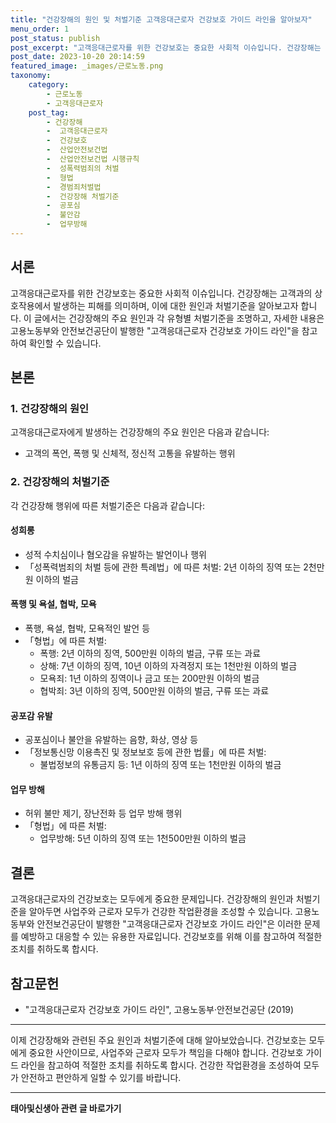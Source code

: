 ```yaml
---
title: "건강장해의 원인 및 처벌기준 고객응대근로자 건강보호 가이드 라인을 알아보자"
menu_order: 1
post_status: publish
post_excerpt: "고객응대근로자를 위한 건강보호는 중요한 사회적 이슈입니다. 건강장해는 고객과의 상호작용에서 발생하는 피해를 의미하며, 이에 대한 원인과 처벌기준을 알아보고자 합니다. 이 글에서는 건강장해의 주요 원인과 각 유형별 처벌기준을 조명하고, 자세한 내용은 고용노동부와 안전보건공단이 발행한 "고객응대근로자 건강보호 가이드 라인"을 참고하여 확인할 수 있습니다."
post_date: 2023-10-20 20:14:59
featured_image: _images/근로노동.png
taxonomy:
    category:
        - 근로노동
        - 고객응대근로자
    post_tag:
        - 건강장해
        -  고객응대근로자
        -  건강보호
        -  산업안전보건법
        -  산업안전보건법 시행규칙
        -  성폭력범죄의 처벌
        -  형법
        -  경범죄처벌법
        -  건강장해 처벌기준
        -  공포심
        -  불안감
        -  업무방해
---
```




## 서론

고객응대근로자를 위한 건강보호는 중요한 사회적 이슈입니다. 건강장해는 고객과의 상호작용에서 발생하는 피해를 의미하며, 이에 대한 원인과 처벌기준을 알아보고자 합니다. 이 글에서는 건강장해의 주요 원인과 각 유형별 처벌기준을 조명하고, 자세한 내용은 고용노동부와 안전보건공단이 발행한 "고객응대근로자 건강보호 가이드 라인"을 참고하여 확인할 수 있습니다.

## 본론

### 1. 건강장해의 원인

고객응대근로자에게 발생하는 건강장해의 주요 원인은 다음과 같습니다:

- 고객의 폭언, 폭행 및 신체적, 정신적 고통을 유발하는 행위

### 2. 건강장해의 처벌기준

각 건강장해 행위에 따른 처벌기준은 다음과 같습니다:

#### 성희롱

- 성적 수치심이나 혐오감을 유발하는 발언이나 행위
- 「성폭력범죄의 처벌 등에 관한 특례법」에 따른 처벌: 2년 이하의 징역 또는 2천만원 이하의 벌금

#### 폭행 및 욕설, 협박, 모욕

- 폭행, 욕설, 협박, 모욕적인 발언 등
- 「형법」에 따른 처벌:
  - 폭행: 2년 이하의 징역, 500만원 이하의 벌금, 구류 또는 과료
  - 상해: 7년 이하의 징역, 10년 이하의 자격정지 또는 1천만원 이하의 벌금
  - 모욕죄: 1년 이하의 징역이나 금고 또는 200만원 이하의 벌금
  - 협박죄: 3년 이하의 징역, 500만원 이하의 벌금, 구류 또는 과료

#### 공포감 유발

- 공포심이나 불안을 유발하는 음향, 화상, 영상 등
- 「정보통신망 이용촉진 및 정보보호 등에 관한 법률」에 따른 처벌:
  - 불법정보의 유통금지 등: 1년 이하의 징역 또는 1천만원 이하의 벌금

#### 업무 방해

- 허위 불만 제기, 장난전화 등 업무 방해 행위
- 「형법」에 따른 처벌:
  - 업무방해: 5년 이하의 징역 또는 1천500만원 이하의 벌금

## 결론

고객응대근로자의 건강보호는 모두에게 중요한 문제입니다. 건강장해의 원인과 처벌기준을 알아두면 사업주와 근로자 모두가 건강한 작업환경을 조성할 수 있습니다. 고용노동부와 안전보건공단이 발행한 "고객응대근로자 건강보호 가이드 라인"은 이러한 문제를 예방하고 대응할 수 있는 유용한 자료입니다. 건강보호를 위해 이를 참고하여 적절한 조치를 취하도록 합시다.

## 참고문헌

- "고객응대근로자 건강보호 가이드 라인", 고용노동부·안전보건공단 (2019)

---

이제 건강장해와 관련된 주요 원인과 처벌기준에 대해 알아보았습니다. 건강보호는 모두에게 중요한 사안이므로, 사업주와 근로자 모두가 책임을 다해야 합니다. 건강보호 가이드 라인을 참고하여 적절한 조치를 취하도록 합시다. 건강한 작업환경을 조성하여 모두가 안전하고 편안하게 일할 수 있기를 바랍니다.
<!-- wp:separator -->
<hr class="wp-block-separator has-alpha-channel-opacity"/>
<!-- /wp:separator -->

<!-- wp:group {"backgroundColor":"base","layout":{"type":"constrained"}} -->
<div class="wp-block-group has-base-background-color has-background"><!-- wp:paragraph {"align":"center","fontSize":"medium"} -->
<p class="has-text-align-center has-large-font-size"><strong>태아및신생아 관련 글 바로가기</strong></p>
<!-- /wp:paragraph -->


<!-- wp:latest-posts
{"categories":[{"id":1496,"count":19,"description":"","link":"https://uknowlaw.com/category/%ed%83%9c%ec%95%84%eb%b0%8f%ec%8b%a0%ec%83%9d%ec%95%84/","name":"태아및신생아","slug":"태아및신생아","taxonomy":"category","parent":0,"meta":[],"_links":{"self":[{"href":"https://uknowlaw.com/wp-json/wp/v2/categories/1496"}],"collection":[{"href":"https://uknowlaw.com/wp-json/wp/v2/categories"}],"about":[{"href":"https://uknowlaw.com/wp-json/wp/v2/taxonomies/category"}],"wp:post_type":[{"href":"https://uknowlaw.com/wp-json/wp/v2/posts?categories=1496"}],"curies":[{"name":"wp","href":"https://api.w.org/{rel}","templated":true}]}}],"postsToShow":100,"excerptLength":28,"postLayout":"grid","columns":2,"featuredImageAlign":"left","featuredImageSizeSlug":"large","fontSize":"small"} /--></div>
<!-- /wp:group -->